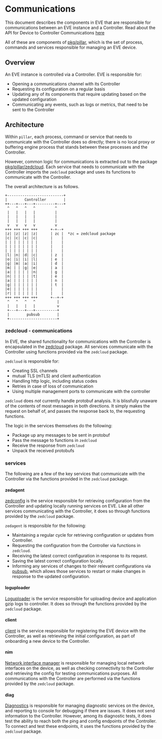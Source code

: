 # Communications

This document describes the components in EVE that are responsible for
communications between an EVE instance and a Controller. Read about the API for Device to Controller Communications [here](https://github.com/lf-edge/eve/blob/master/api/APIv2.md)

All of these are components of [pkg/pillar](../pkg/pillar/), which is the set
of process, commands and services responsible for managing an EVE device.

## Overview

An EVE instance is controlled via a Controller. EVE is responsible for:

* Opening a communications channel with its Controller
* Requesting its configuration on a regular basis
* Updating any of its components that require updating based on the updated configuration
* Communicating any events, such as logs or metrics, that need to be sent to the Controller

## Architecture

Within `pillar`, each process, command or service that needs to communicate
with the Controller does so directly; there is no local proxy or buffering
engine process that stands between these processes and the Controller.

However, common logic for communications is extracted out to the package
[pkg/pillar/zedcloud](../pkg/pillar/zedcloud/). Each service that needs to
communicate with the Controller imports the `zedcloud` package and uses its
functions to communicate with the Controller.

The overall architecture is as follows.

    +--------------------------+
    |        Controller        |
    ++---+---+---+---------+---+
     ^   ^   ^   ^         ^
     |   |   |   |         |
     |   |   |   |         |
     |   |   |   |         |
     v   v   v   v         v
    +++ +++ +++ +++      +-+--+
    |z| |z| |z| |z|      | zc |  *zc = zedcloud package
    |c| |c| |c| |c|      |    |
    | | | | | | | |      |    |
    | | | | | | | |      |    |
    | | | | | | | |      |    |
    |l| |n| |d| |c|      | z  |
    |o| |i| |i| |l|      | e  |
    |g| |m| |a| |i|      | d  |
    |m| | | |g| |e|      | a  |
    |a| | | | | |n|      | g  |
    |n| | | | | |t|      | e  |
    |a| | | | | | |      | n  |
    |g| | | | | | |      | t  |
    |e| | | | | | |      |    |
    |r| | | | | | |      |    |
    +++ +++ +++ +++      +--+-+
     ^   ^   ^   ^          |
     |   |   |   |          v
     +---+---+---+----------+
     |        pubsub        |
     +----------------------+

### zedcloud - communications

In EVE, the shared functionality for communications with the Controller is
encapsulated in the [zedcloud](../pkg/pillar/zedcloud) package. All services
communicate with the Controller using functions provided via the `zedcloud`
package.

`zedcloud` is responsible for:

* Creating SSL channels
* mutual TLS (mTLS) and client authentication
* Handling http logic, including status codes
* Retries in case of loss of communication
* Using multiple management ports to communicate with the controller

`zedcloud` does _not_ currently handle protobuf analysis. It is blissfully
unaware of the contents of most messages in both directions. It simply makes
the request on behalf of, and passes the response back to, the requesting
functions.

The logic in the services themselves do the following:

* Package up any messages to be sent in protobuf
* Pass the message to functions in `zedcloud`
* Receive the response from `zedcloud`
* Unpack the received protobufs

### services

The following are a few of the key services that communicate with the
Controller via the functions provided in the `zedcloud` package.

#### zedagent

[zedconfig](../pkg/pillar/cmd/zedagent) is the service responsible for retrieving
configuration from the Controller and updating locally running services on EVE.
Like all other services communicating with the Controller, it does so through
functions provided by the `zedcloud` package.

`zedagent` is responsible for the following:

* Maintaining a regular cycle for retrieving configuration or updates from Controller.
* Requesting the configuration from the Controller via functions in `zedcloud`.
* Receiving the latest correct configuration in response to its request.
* Saving the latest correct configuration locally.
* Informing any services of changes to their relevant configurations via [pubsub](../pkg/pillar/pubsub), which allows those services to restart or make changes in response to the updated configuration.

#### loguploader

[Loguploader](../pkg/pillar/cmd/loguploader) is the service responsible for
uploading device and application gzip logs to controller. It does
so through the functions provided by the `zedcloud` package.

#### client

[client](../pkg/pillar/cmd/client) is the service responsible for registering
the EVE device with the Controller, as well as retrieving the initial
configuration, as part of onboarding a new device to the Controller.

#### nim

[Network interface manager](../pkg/pillar/cmd/nim) is responsible for managing
local network interfaces on the device, as well as checking connectivity to the
Controller and retrieving the config for testing communications purposes. All
communications with the Controller are performed via the functions provided by
the `zedcloud` package.

#### diag

[Diagnostics](../pkg/pillar/cmd/diag) is responsible for managing diagnostic
services on the device, and reporting to console for debugging if there are
issues. It does not send information to the Controller. However, among its
diagnostic tests, it does test the ability to reach both the ping and config endpoints
of the Controller. To connect and test these endpoints, it uses the functions
provided by the `zedcloud` package.
